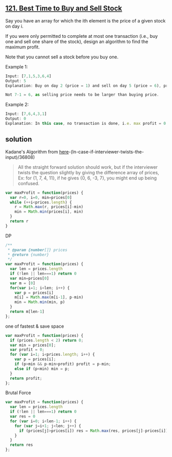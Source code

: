 ## [121. Best Time to Buy and Sell Stock](https://leetcode.com/problems/best-time-to-buy-and-sell-stock)
Say you have an array for which the ith element is the price of a given stock on day i.

If you were only permitted to complete at most one transaction (i.e., buy one and sell one share of the stock), design an algorithm to find the maximum profit.

Note that you cannot sell a stock before you buy one.

Example 1:
```js
Input: [7,1,5,3,6,4]
Output: 5
Explanation: Buy on day 2 (price = 1) and sell on day 5 (price = 6), profit = 6-1 = 5.

Not 7-1 = 6, as selling price needs to be larger than buying price.
```
Example 2:
```js
Input: [7,6,4,3,1]
Output: 0
Explanation: In this case, no transaction is done, i.e. max profit = 0.
```
## solution

Kadane's Algorithm from [here](https://leetcode.com/problems/best-time-to-buy-and-sell-stock/discuss/39038/Kadane's-Algorithm-Since-no-one-has-mentioned-about-this-so-far-:)-(In-case-if-interviewer-twists-the-input)/36808)
> All the straight forward solution should work, but if the interviewer twists the question slightly by giving the difference array of prices, Ex: for {1, 7, 4, 11}, if he gives {0, 6, -3, 7}, you might end up being confused.

```js
var maxProfit = function(prices) {
  var r=0, i=0, min=prices[0]
  while (++i<prices.length) {
    r = Math.max(r, prices[i]-min)
    min = Math.min(prices[i], min)
  }
  return r
}
```

DP
```js
/**
 * @param {number[]} prices
 * @return {number}
 */
var maxProfit = function(prices) {
  var len = prices.length
  if (!len || len===1) return 0
  var min=prices[0]
  var m = [0]
  for(var i=1; i<len; i++) {
    var p = prices[i]
    m[i] = Math.max(m[i-1], p-min)
    min = Math.min(min, p)
  }
  return m[len-1]
};
```
one of fastest & save space
```js
var maxProfit = function(prices) {
  if (prices.length < 2) return 0;
  var min = prices[0];
  var profit = 0;
  for (var i=1; i<prices.length; i++) {
    var p = prices[i];
    if (p>min && p-min>profit) profit = p-min;
    else if (p<min) min = p;
  }
  return profit;
};
```
Brutal Force
```js
var maxProfit = function(prices) {
  var len = prices.length
  if (!len || len===1) return 0
  var res = 0
  for (var i=0; i<len-1; i++) {
    for (var j=i+1; j<len; j++) {
      if (prices[j]>prices[i]) res = Math.max(res, prices[j]-prices[i])
    }
  }
  return res
};
```

